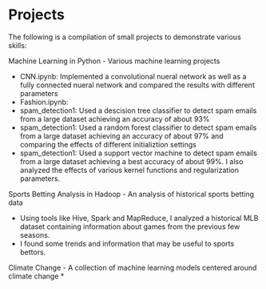 # Projects

The following is a compilation of small projects to demonstrate various skills:

Machine Learning in Python - Various machine learning projects 
* CNN.ipynb: Implemented a convolutional nueral network as well as a fully connected nueral network and compared the results with different parameters
* Fashion.ipynb: 
* spam_detection1: Used a descision tree classifier to detect spam emails from a large dataset achieving an accuracy of about 93%
* spam_detection1: Used a random forest classifier to detect spam emails from a large dataset achieving an accuracy of about 97% and comparing the effects of different initializtion settings
* spam_detection1: Used a support vector machine to detect spam emails from a large dataset achieving a best accuracy of about 99%. I also analyzed the effects of various kernel functions and regularization parameters.   

Sports Betting Analysis in Hadoop - An analysis of historical sports betting data
* Using tools like Hive, Spark and MapReduce, I analyzed a historical MLB dataset containing information about games from the previous few seasons.
* I found some trends and information that may be useful to sports bettors.   

Climate Change - A collection of machine learning models centered around climate change 
* 
